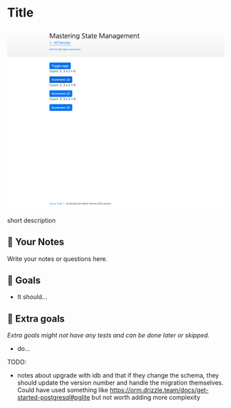 # Title

<picture>
  <source srcset="./.internal/screenshot-dark.png" media="(prefers-color-scheme: dark)">
  <img src="./.internal/screenshot-light.png">
</picture>

short description

## 📝 Your Notes

Write your notes or questions here.

## 🎯 Goals

- It should...

## 💪 Extra goals

_Extra goals might not have any tests and can be done later or skipped._

- do...


TODO:

- notes about upgrade with idb and that if they change the schema, they should update the version number and handle the migration themselves. Could have used something like https://orm.drizzle.team/docs/get-started-postgresql#pglite but not worth adding more complexity
